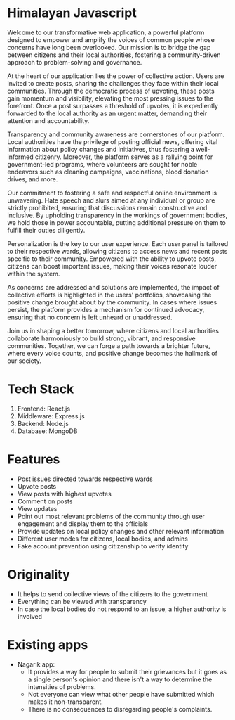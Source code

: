 # Himalayan Javascript
Welcome to our transformative web application, a powerful platform designed to empower and amplify the voices of common people whose concerns have long been overlooked. Our mission is to bridge the gap between citizens and their local authorities, fostering a community-driven approach to problem-solving and governance.

At the heart of our application lies the power of collective action. Users are invited to create posts, sharing the challenges they face within their local communities. Through the democratic process of upvoting, these posts gain momentum and visibility, elevating the most pressing issues to the forefront. Once a post surpasses a threshold of upvotes, it is expediently forwarded to the local authority as an urgent matter, demanding their attention and accountability.

Transparency and community awareness are cornerstones of our platform. Local authorities have the privilege of posting official news, offering vital information about policy changes and initiatives, thus fostering a well-informed citizenry. Moreover, the platform serves as a rallying point for government-led programs, where volunteers are sought for noble endeavors such as cleaning campaigns, vaccinations, blood donation drives, and more.

Our commitment to fostering a safe and respectful online environment is unwavering. Hate speech and slurs aimed at any individual or group are strictly prohibited, ensuring that discussions remain constructive and inclusive. By upholding transparency in the workings of government bodies, we hold those in power accountable, putting additional pressure on them to fulfill their duties diligently.

Personalization is the key to our user experience. Each user panel is tailored to their respective wards, allowing citizens to access news and recent posts specific to their community. Empowered with the ability to upvote posts, citizens can boost important issues, making their voices resonate louder within the system.

As concerns are addressed and solutions are implemented, the impact of collective efforts is highlighted in the users' portfolios, showcasing the positive change brought about by the community. In cases where issues persist, the platform provides a mechanism for continued advocacy, ensuring that no concern is left unheard or unaddressed.

Join us in shaping a better tomorrow, where citizens and local authorities collaborate harmoniously to build strong, vibrant, and responsive communities. Together, we can forge a path towards a brighter future, where every voice counts, and positive change becomes the hallmark of our society.

# Tech Stack
1. Frontend: React.js
2. Middleware: Express.js
3. Backend: Node.js
4. Database: MongoDB

# Features
- Post issues directed towards respective wards
- Upvote posts
- View posts with highest upvotes
- Comment on posts
- View updates
- Point out most relevant problems of the community through user engagement and display them to the officials
- Provide updates on local policy changes and other relevant information
- Different user modes for citizens, local bodies, and admins
- Fake account prevention using citizenship to verify identity


# Originality
- It helps to send collective views of the citizens to the government
- Everything can be viewed with transparency
- In case the local bodies do not respond to an issue, a higher authority is involved

# Existing apps
- Nagarik app:
  - It provides a way for people to submit their grievances but it goes as a single person's opinion and there isn't a way to determine the intensities of problems.
  - Not everyone can view what other people have submitted which makes it non-transparent.
  - There is no consequences to disregarding people's complaints.




